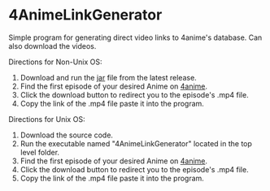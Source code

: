 # 4AnimeLinkGenerator
Simple program for generating direct video links to 4anime's database. Can also download the videos.

Directions for Non-Unix OS:
1. Download and run the [jar](https://github.com/kevintram/4AnimeLinkGenerator/releases/download/v2/4AnimeLinkGenerator.jar) file from the latest release. 
2. Find the first episode of your desired Anime on [4anime](https://4anime.to/).
3. Click the download button to redirect you to the episode's .mp4 file.
4. Copy the link of the .mp4 file paste it into the program.

Directions for Unix OS:
1. Download the source code.
2. Run the executable named "4AnimeLinkGenerator" located in the top level folder.
3. Find the first episode of your desired Anime on [4anime](https://4anime.to/).
4. Click the download button to redirect you to the episode's .mp4 file.
5. Copy the link of the .mp4 file paste it into the program.
